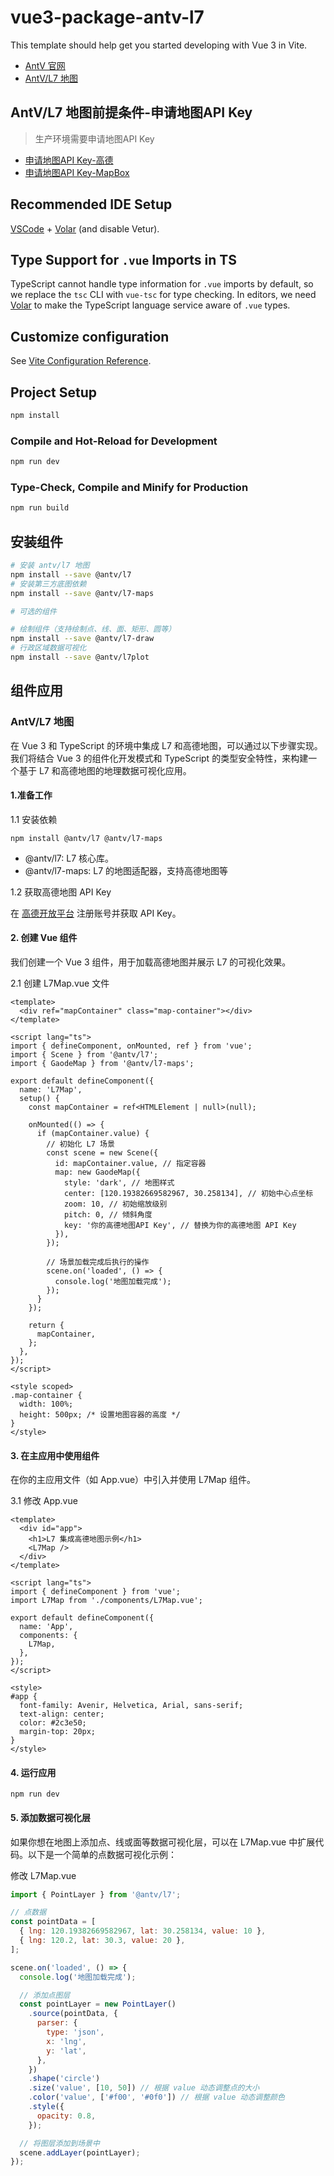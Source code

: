 # vue3-package-antv-l7

This template should help get you started developing with Vue 3 in Vite.

- [AntV 官网](https://antv.antgroup.com/)
- [AntV/L7 地图](https://l7.antv.antgroup.com/zh)

## AntV/L7 地图前提条件-申请地图API Key

> 生产环境需要申请地图API Key

- [申请地图API Key-高德](https://lbs.amap.com/api/javascript-api/guide/abc/prepare)
- [申请地图API Key-MapBox](https://docs.mapbox.com/help/glossary/access-token/)

## Recommended IDE Setup

[VSCode](https://code.visualstudio.com/) + [Volar](https://marketplace.visualstudio.com/items?itemName=Vue.volar) (and disable Vetur).

## Type Support for `.vue` Imports in TS

TypeScript cannot handle type information for `.vue` imports by default, so we replace the `tsc` CLI with `vue-tsc` for type checking. In editors, we need [Volar](https://marketplace.visualstudio.com/items?itemName=Vue.volar) to make the TypeScript language service aware of `.vue` types.

## Customize configuration

See [Vite Configuration Reference](https://vite.dev/config/).

## Project Setup

```sh
npm install
```

### Compile and Hot-Reload for Development

```sh
npm run dev
```

### Type-Check, Compile and Minify for Production

```sh
npm run build
```

## 安装组件

```sh
# 安装 antv/l7 地图
npm install --save @antv/l7
# 安装第三方底图依赖
npm install --save @antv/l7-maps

# 可选的组件

# 绘制组件（支持绘制点、线、面、矩形、圆等）
npm install --save @antv/l7-draw
# 行政区域数据可视化
npm install --save @antv/l7plot

```

## 组件应用

### AntV/L7 地图

在 Vue 3 和 TypeScript 的环境中集成 L7 和高德地图，可以通过以下步骤实现。我们将结合 Vue 3 的组件化开发模式和 TypeScript 的类型安全特性，来构建一个基于 L7 和高德地图的地理数据可视化应用。

#### 1.准备工作

1.1 安装依赖

```shell
npm install @antv/l7 @antv/l7-maps
```

* @antv/l7: L7 核心库。
* @antv/l7-maps: L7 的地图适配器，支持高德地图等

1.2 获取高德地图 API Key

在 [高德开放平台](https://lbs.amap.com/?spm=a2ty_o01.29997169.0.0.3d4d5171CyxxqD) 注册账号并获取 API Key。

#### 2. 创建 Vue 组件

我们创建一个 Vue 3 组件，用于加载高德地图并展示 L7 的可视化效果。

2.1 创建 L7Map.vue 文件

```vue
<template>
  <div ref="mapContainer" class="map-container"></div>
</template>

<script lang="ts">
import { defineComponent, onMounted, ref } from 'vue';
import { Scene } from '@antv/l7';
import { GaodeMap } from '@antv/l7-maps';

export default defineComponent({
  name: 'L7Map',
  setup() {
    const mapContainer = ref<HTMLElement | null>(null);

    onMounted(() => {
      if (mapContainer.value) {
        // 初始化 L7 场景
        const scene = new Scene({
          id: mapContainer.value, // 指定容器
          map: new GaodeMap({
            style: 'dark', // 地图样式
            center: [120.19382669582967, 30.258134], // 初始中心点坐标
            zoom: 10, // 初始缩放级别
            pitch: 0, // 倾斜角度
            key: '你的高德地图API Key', // 替换为你的高德地图 API Key
          }),
        });

        // 场景加载完成后执行的操作
        scene.on('loaded', () => {
          console.log('地图加载完成');
        });
      }
    });

    return {
      mapContainer,
    };
  },
});
</script>

<style scoped>
.map-container {
  width: 100%;
  height: 500px; /* 设置地图容器的高度 */
}
</style>
```

#### 3. 在主应用中使用组件

在你的主应用文件（如 App.vue）中引入并使用 L7Map 组件。

3.1 修改 App.vue

```vue
<template>
  <div id="app">
    <h1>L7 集成高德地图示例</h1>
    <L7Map />
  </div>
</template>

<script lang="ts">
import { defineComponent } from 'vue';
import L7Map from './components/L7Map.vue';

export default defineComponent({
  name: 'App',
  components: {
    L7Map,
  },
});
</script>

<style>
#app {
  font-family: Avenir, Helvetica, Arial, sans-serif;
  text-align: center;
  color: #2c3e50;
  margin-top: 20px;
}
</style>
```

#### 4. 运行应用

```shell
npm run dev
```

#### 5. 添加数据可视化层

如果你想在地图上添加点、线或面等数据可视化层，可以在 L7Map.vue 中扩展代码。以下是一个简单的点数据可视化示例：

修改 L7Map.vue

```javascript
import { PointLayer } from '@antv/l7';

// 点数据
const pointData = [
  { lng: 120.19382669582967, lat: 30.258134, value: 10 },
  { lng: 120.2, lat: 30.3, value: 20 },
];

scene.on('loaded', () => {
  console.log('地图加载完成');

  // 添加点图层
  const pointLayer = new PointLayer()
    .source(pointData, {
      parser: {
        type: 'json',
        x: 'lng',
        y: 'lat',
      },
    })
    .shape('circle')
    .size('value', [10, 50]) // 根据 value 动态调整点的大小
    .color('value', ['#f00', '#0f0']) // 根据 value 动态调整颜色
    .style({
      opacity: 0.8,
    });

  // 将图层添加到场景中
  scene.addLayer(pointLayer);
});
```
